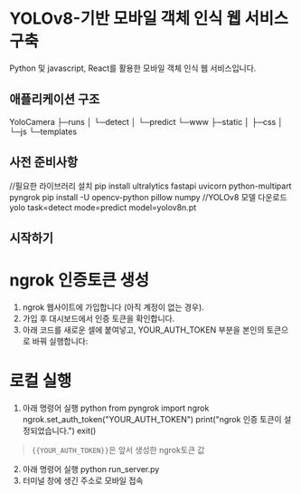 # YOLOv8-기반 모바일 객체 인식 웹 서비스 구축

Python 및 javascript, React를 활용한 모바일 객체 인식 웹 서비스입니다.

## 애플리케이션 구조

YoloCamera
├─runs
│  └─detect
│      └─predict
└─www
    ├─static
    │  ├─css
    │  └─js
    └─templates

## 사전 준비사항

//필요한 라이브러리 설치
pip install ultralytics fastapi uvicorn python-multipart pyngrok
pip install -U opencv-python pillow numpy
//YOLOv8 모델 다운로드
yolo task=detect mode=predict model=yolov8n.pt

## 시작하기
# ngrok 인증토큰 생성
1. ngrok 웹사이트에 가입합니다 (아직 계정이 없는 경우).
2. 가입 후 대시보드에서 인증 토큰을 확인합니다.
3. 아래 코드를 새로운 셀에 붙여넣고, YOUR_AUTH_TOKEN 부분을 본인의 토큰으로 바꿔 실행합니다:

# 로컬 실행
1. 아래 명령어 실행
python
from pyngrok import ngrok
ngrok.set_auth_token("YOUR_AUTH_TOKEN")
print("ngrok 인증 토큰이 설정되었습니다.")
exit()
 > `{{YOUR_AUTH_TOKEN}}`은 앞서 생성한 ngrok토큰 값
2. 아래 명령어 실행
python run_server.py
3. 터미널 창에 생긴 주소로 모바일 접속


